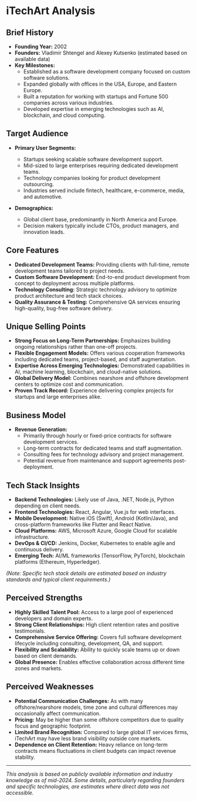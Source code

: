 # iTechArt Analysis

## Brief History
- **Founding Year:** 2002  
- **Founders:** Vladimir Shtengel and Alexey Kutsenko (estimated based on available data)  
- **Key Milestones:**  
  - Established as a software development company focused on custom software solutions.  
  - Expanded globally with offices in the USA, Europe, and Eastern Europe.  
  - Built a reputation for working with startups and Fortune 500 companies across various industries.  
  - Developed expertise in emerging technologies such as AI, blockchain, and cloud computing.

## Target Audience
- **Primary User Segments:**  
  - Startups seeking scalable software development support.  
  - Mid-sized to large enterprises requiring dedicated development teams.  
  - Technology companies looking for product development outsourcing.  
  - Industries served include fintech, healthcare, e-commerce, media, and automotive.

- **Demographics:**  
  - Global client base, predominantly in North America and Europe.  
  - Decision makers typically include CTOs, product managers, and innovation leads.

## Core Features
- **Dedicated Development Teams:** Providing clients with full-time, remote development teams tailored to project needs.  
- **Custom Software Development:** End-to-end product development from concept to deployment across multiple platforms.  
- **Technology Consulting:** Strategic technology advisory to optimize product architecture and tech stack choices.  
- **Quality Assurance & Testing:** Comprehensive QA services ensuring high-quality, bug-free software delivery.

## Unique Selling Points
- **Strong Focus on Long-Term Partnerships:** Emphasizes building ongoing relationships rather than one-off projects.  
- **Flexible Engagement Models:** Offers various cooperation frameworks including dedicated teams, project-based, and staff augmentation.  
- **Expertise Across Emerging Technologies:** Demonstrated capabilities in AI, machine learning, blockchain, and cloud-native solutions.  
- **Global Delivery Model:** Combines nearshore and offshore development centers to optimize cost and communication.  
- **Proven Track Record:** Experience delivering complex projects for startups and large enterprises alike.

## Business Model
- **Revenue Generation:**  
  - Primarily through hourly or fixed-price contracts for software development services.  
  - Long-term contracts for dedicated teams and staff augmentation.  
  - Consulting fees for technology advisory and project management.  
  - Potential revenue from maintenance and support agreements post-deployment.

## Tech Stack Insights
- **Backend Technologies:** Likely use of Java, .NET, Node.js, Python depending on client needs.  
- **Frontend Technologies:** React, Angular, Vue.js for web interfaces.  
- **Mobile Development:** Native iOS (Swift), Android (Kotlin/Java), and cross-platform frameworks like Flutter and React Native.  
- **Cloud Platforms:** AWS, Microsoft Azure, Google Cloud for scalable infrastructure.  
- **DevOps & CI/CD:** Jenkins, Docker, Kubernetes to enable agile and continuous delivery.  
- **Emerging Tech:** AI/ML frameworks (TensorFlow, PyTorch), blockchain platforms (Ethereum, Hyperledger).

*(Note: Specific tech stack details are estimated based on industry standards and typical client requirements.)*

## Perceived Strengths
- **Highly Skilled Talent Pool:** Access to a large pool of experienced developers and domain experts.  
- **Strong Client Relationships:** High client retention rates and positive testimonials.  
- **Comprehensive Service Offering:** Covers full software development lifecycle including consulting, development, QA, and support.  
- **Flexibility and Scalability:** Ability to quickly scale teams up or down based on client demands.  
- **Global Presence:** Enables effective collaboration across different time zones and markets.

## Perceived Weaknesses
- **Potential Communication Challenges:** As with many offshore/nearshore models, time zone and cultural differences may occasionally affect communication.  
- **Pricing:** May be higher than some offshore competitors due to quality focus and geographic footprint.  
- **Limited Brand Recognition:** Compared to large global IT services firms, iTechArt may have less brand visibility outside core markets.  
- **Dependence on Client Retention:** Heavy reliance on long-term contracts means fluctuations in client budgets can impact revenue stability.

---

*This analysis is based on publicly available information and industry knowledge as of mid-2024. Some details, particularly regarding founders and specific technologies, are estimates where direct data was not accessible.*
